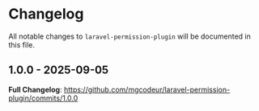 # Changelog

All notable changes to `laravel-permission-plugin` will be documented in this file.

## 1.0.0 - 2025-09-05

**Full Changelog**: https://github.com/mgcodeur/laravel-permission-plugin/commits/1.0.0
